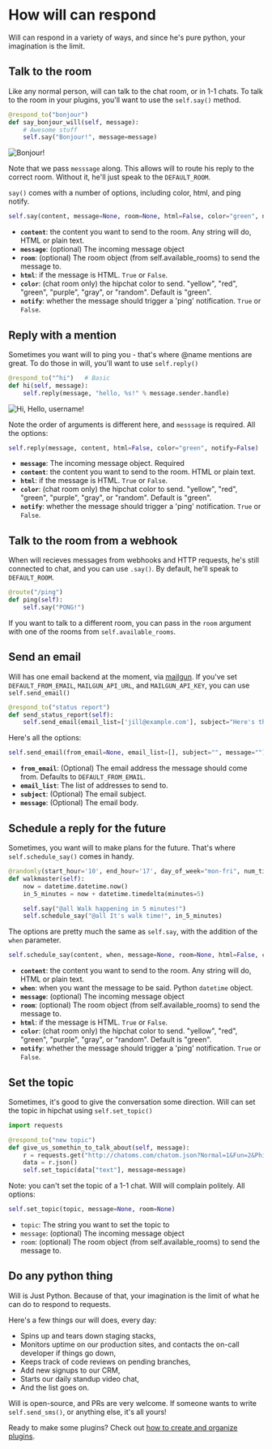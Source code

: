 # How will can respond

Will can respond in a variety of ways, and since he's pure python, your imagination is the limit.


## Talk to the room

Like any normal person, will can talk to the chat room, or in 1-1 chats.  To talk to the room in your plugins, you'll want to use the `self.say()` method.

```python
@respond_to("bonjour")
def say_bonjour_will(self, message):
    # Awesome stuff
    self.say("Bonjour!", message=message)
```

![Bonjour!](../img/only_bonjour.gif)

Note that we pass `messsage` along.  This allows will to route his reply to the correct room.  Without it, he'll just speak to the `DEFAULT_ROOM`.

`say()` comes with a number of options, including color, html, and ping notify. 

```python
self.say(content, message=None, room=None, html=False, color="green", notify=False)
```

- **`content`**: the content you want to send to the room. Any string will do, HTML or plain text.
- **`message`**: (optional) The incoming message object
- **`room`**: (optional) The room object (from self.available_rooms) to send the message to.
- **`html`**: if the message is HTML. `True` or `False`.
- **`color`**: (chat room only) the hipchat color to send. "yellow", "red", "green", "purple", "gray", or "random". Default is "green". 
- **`notify`**: whether the message should trigger a 'ping' notification. `True` or `False`.

## Reply with a mention

Sometimes you want will to ping you - that's where @name mentions are great.  To do those in will, you'll want to use `self.reply()`

```python
@respond_to("^hi")   # Basic
def hi(self, message):
    self.reply(message, "hello, %s!" % message.sender.handle)
```

![Hi, Hello, username!](../img/hi_hello.gif)

Note the order of arguments is different here, and `messsage` is required. All the options: 

```python
self.reply(message, content, html=False, color="green", notify=False)
```

- **`message`**: The incoming message object.  Required
- **`content`**: the content you want to send to the room. HTML or plain text.
- **`html`**: if the message is HTML. `True` or `False`.
- **`color`**: (chat room only) the hipchat color to send. "yellow", "red", "green", "purple", "gray", or "random". Default is "green".
- **`notify`**: whether the message should trigger a 'ping' notification. `True` or `False`.



## Talk to the room from a webhook

When will recieves messages from webhooks and HTTP requests, he's still connected to chat, and you can use `.say()`. By default, he'll speak to `DEFAULT_ROOM`.

```python
@route("/ping")
def ping(self):
    self.say("PONG!")
```

If you want to talk to a different room, you can pass in the `room` argument with one of the rooms from `self.available_rooms`.


## Send an email

Will has one email backend at the moment, via [mailgun](http://www.mailgun.com).  If you've set `DEFAULT_FROM_EMAIL`, `MAILGUN_API_URL`, and `MAILGUN_API_KEY`, you can use `self.send_email()`

```python
@respond_to("status report")
def send_status_report(self):
    self.send_email(email_list=['jill@example.com'], subject="Here's the latest report", message=rendered_template("report.html", {}))
```

Here's all the options:

```python
self.send_email(from_email=None, email_list=[], subject="", message="")
```

- **`from_email`**: (Optional) The email address the message should come from. Defaults to `DEFAULT_FROM_EMAIL`.
- **`email_list`**: The list of addresses to send to.
- **`subject`**: (Optional) The email subject.
- **`message`**: (Optional) The email body.


## Schedule a reply for the future

Sometimes, you want will to make plans for the future.  That's where `self.schedule_say()` comes in handy.


```python
@randomly(start_hour='10', end_hour='17', day_of_week="mon-fri", num_times_per_day=1)
def walkmaster(self):
    now = datetime.datetime.now()
    in_5_minutes = now + datetime.timedelta(minutes=5)

    self.say("@all Walk happening in 5 minutes!")
    self.schedule_say("@all It's walk time!", in_5_minutes)
```

The options are pretty much the same as `self.say`, with the addition of the `when` parameter.

```python
self.schedule_say(content, when, message=None, room=None, html=False, color="green", notify=False)
```

- **`content`**: the content you want to send to the room. Any string will do, HTML or plain text.
- **`when`**: when you want the message to be said. Python `datetime` object.
- **`message`**: (optional) The incoming message object
- **`room`**: (optional) The room object (from self.available_rooms) to send the message to.
- **`html`**: if the message is HTML. `True` or `False`.
- **`color`**: (chat room only) the hipchat color to send. "yellow", "red", "green", "purple", "gray", or "random". Default is "green".
- **`notify`**: whether the message should trigger a 'ping' notification. `True` or `False`.


## Set the topic

Sometimes, it's good to give the conversation some direction.  Will can set the topic in hipchat using `self.set_topic()`

```python
import requests

@respond_to("new topic")
def give_us_somethin_to_talk_about(self, message):
    r = requests.get("http://chatoms.com/chatom.json?Normal=1&Fun=2&Philosophy=3&Out+There=4")
    data = r.json()
    self.set_topic(data["text"], message=message)
```

Note: you can't set the topic of a 1-1 chat. Will will complain politely.  All options:

```python
self.set_topic(topic, message=None, room=None) 
```

- `topic`: The string you want to set the topic to
- `message`: (optional) The incoming message object
- `room`: (optional) The room object (from self.available_rooms) to send the message to.



## Do any python thing

Will is Just Python.  Because of that, your imagination is the limit of what he can do to respond to requests.

Here's a few things our will does, every day:

- Spins up and tears down staging stacks,
- Monitors uptime on our production sites, and contacts the on-call developer if things go down,
- Keeps track of code reviews on pending branches,
- Add new signups to our CRM,
- Starts our daily standup video chat,
- And the list goes on.

Will is open-source, and PRs are very welcome.  If someone wants to write `self.send_sms()`, or anything else, it's all yours!

Ready to make some plugins?  Check out [how to create and organize plugins](create.md).
